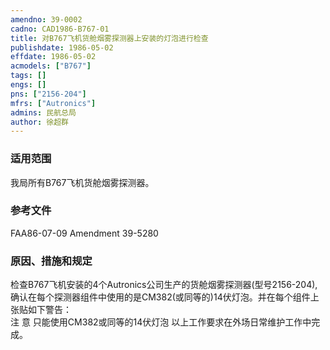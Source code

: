 ```yaml
---
amendno: 39-0002  
cadno: CAD1986-B767-01  
title: 对B767飞机货舱烟雾探测器上安装的灯泡进行检查  
publishdate: 1986-05-02  
effdate: 1986-05-02  
acmodels: ["B767"]  
tags: []  
engs: []  
pns: ["2156-204"]  
mfrs: ["Autronics"]  
admins: 民航总局  
author: 徐超群  
---
```

  
### 适用范围  
我局所有B767飞机货舱烟雾探测器。  
  
<!--more-->  
### 参考文件  
FAA86-07-09 Amendment 39-5280  
  
### 原因、措施和规定  
检查B767飞机安装的4个Autronics公司生产的货舱烟雾探测器(型号2156-204),确认在每个探测器组件中使用的是CM382(或同等的)14伏灯泡。并在每个组件上张贴如下警告：  
注 意 只能使用CM382或同等的14伏灯泡     以上工作要求在外场日常维护工作中完成。  

